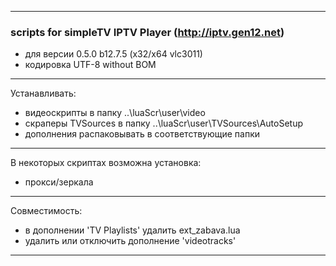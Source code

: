 ---------------------------------------------
### scripts for simpleTV IPTV Player (http://iptv.gen12.net)
- для версии 0.5.0 b12.7.5 (x32/x64 vlc3011)
- кодировка UTF-8 without BOM
---------------------------------------------
Устанавливать:
 - видеоскрипты в папку ..\luaScr\user\video
 - скраперы TVSources в папку ..\luaScr\user\TVSources\AutoSetup
 - дополнения распаковывать в соответствующие папки
---------------------------------------------
В некоторых скриптах возможна установка:
 - прокси/зеркала
---------------------------------------------
Совместимость:
- в дополнении 'TV Playlists' удалить ext_zabava.lua
- удалить или отключить дополнение 'videotracks'
---------------------------------------------

